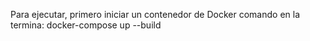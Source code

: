 Para ejecutar, primero iniciar un contenedor de Docker
comando en la termina: docker-compose up --build
